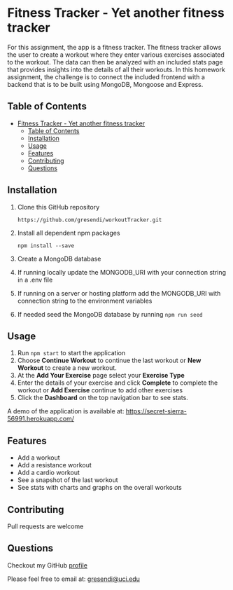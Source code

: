 # Fitness Tracker - Yet another fitness tracker


For this assignment, the app is a fitness tracker.  The fitness tracker allows the user to create a workout where they enter various exercises associated to the workout.  The data can then be analyzed with an included stats page that provides insights into the details of all their workouts.  In this homework assignment, the challenge is to connect the included frontend with a backend that is to be built using MongoDB, Mongoose and Express.

## Table of Contents
- [Fitness Tracker - Yet another fitness tracker](#fitness-tracker---yet-another-fitness-tracker)
  - [Table of Contents](#table-of-contents)
  - [Installation](#installation)
  - [Usage](#usage)
  - [Features](#features)
  - [Contributing](#contributing)
  - [Questions](#questions)

## Installation
1. Clone this GitHub repository

   ```
   https://github.com/gresendi/workoutTracker.git
   ```

2. Install all dependent npm packages

   ```
   npm install --save
   ```
3. Create a MongoDB database
4. If running locally update the MONGODB_URI with your connection string in a .env file
5. If running on a server or hosting platform add the MONGODB_URI with connection string to the environment variables
6. If needed seed the MongoDB database by running `npm run seed`


## Usage
1. Run `npm start` to start the application
2. Choose **Continue Workout** to continue the last workout or **New Workout** to create a new workout.
3. At the **Add Your Exercise** page select your **Exercise Type**
4. Enter the details of your exercise and click **Complete** to complete the workout or **Add Exercise** continue to add other exercises
5. Click the **Dashboard** on the top navigation bar to see stats.

A demo of the application is available at: https://secret-sierra-56991.herokuapp.com/

## Features
* Add a workout
* Add a resistance workout
* Add a cardio workout
* See a snapshot of the last workout
* See stats with charts and graphs on the overall workouts

## Contributing
Pull requests are welcome

## Questions
Checkout my GitHub [profile](https://github.com/gresendi)

Please feel free to email at: <gresendi@uci.edu>